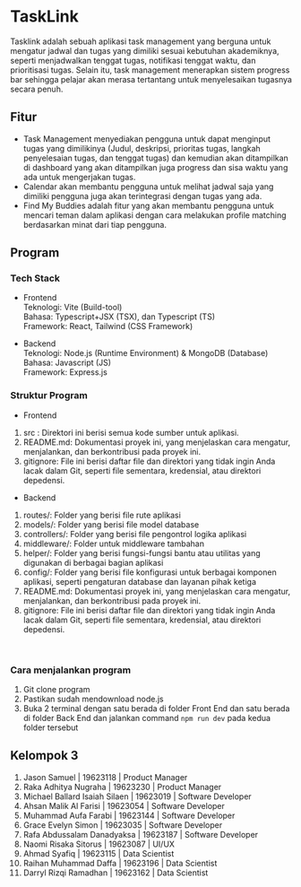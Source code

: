 # TaskLink

Tasklink adalah sebuah aplikasi task management yang berguna untuk mengatur jadwal dan tugas yang dimiliki sesuai kebutuhan akademiknya, seperti menjadwalkan tenggat tugas, notifikasi tenggat waktu, dan prioritisasi tugas. Selain itu, task management menerapkan sistem progress bar sehingga pelajar akan merasa tertantang untuk menyelesaikan tugasnya secara penuh.
<br>

## Fitur

- Task Management menyediakan pengguna untuk dapat menginput tugas yang dimilikinya (Judul, deskripsi, prioritas tugas, langkah penyelesaian tugas, dan tenggat tugas) dan kemudian akan ditampilkan di dashboard yang akan ditampilkan juga progress dan sisa waktu yang ada untuk mengerjakan tugas.
- Calendar akan membantu pengguna untuk melihat jadwal saja yang dimiliki pengguna juga akan terintegrasi dengan tugas yang ada.
- Find My Buddies adalah fitur yang akan membantu pengguna untuk mencari teman dalam aplikasi dengan cara melakukan profile matching berdasarkan minat dari tiap pengguna.

## Program

### Tech Stack

- Frontend <br>
  Teknologi: Vite (Build-tool)<br>
  Bahasa: Typescript+JSX (TSX), dan Typescript (TS)<br>
  Framework: React, Tailwind (CSS Framework) <br>

- Backend <br>
  Teknologi: Node.js (Runtime Environment) & MongoDB (Database) <br>
  Bahasa: Javascript (JS) <br>
  Framework: Express.js <br>

### Struktur Program
- Frontend <br>
1. src : Direktori ini berisi semua kode sumber untuk aplikasi.
2. README.md: Dokumentasi proyek ini, yang menjelaskan cara mengatur, menjalankan, dan berkontribusi pada proyek ini.
3. gitignore: File ini berisi daftar file dan direktori yang tidak ingin Anda lacak dalam Git, seperti file sementara, kredensial, atau direktori depedensi.

- Backend <br>
1. routes/: Folder yang berisi file rute aplikasi
2. models/: Folder yang berisi file model database
3. controllers/: Folder yang berisi file pengontrol logika aplikasi
4. middleware/: Folder untuk middleware tambahan
5. helper/: Folder yang berisi fungsi-fungsi bantu atau utilitas yang digunakan di berbagai bagian aplikasi
6. config/: Folder yang berisi file konfigurasi untuk berbagai komponen aplikasi, seperti pengaturan database dan layanan pihak ketiga
4. README.md: Dokumentasi proyek ini, yang menjelaskan cara mengatur, menjalankan, dan berkontribusi pada proyek ini.
5. gitignore: File ini berisi daftar file dan direktori yang tidak ingin Anda lacak dalam Git, seperti file sementara, kredensial, atau direktori depedensi.

<br>

### Cara menjalankan program

1. Git clone program
2. Pastikan sudah mendownload node.js
3. Buka 2 terminal dengan satu berada di folder Front End dan satu berada di folder Back End dan jalankan command `npm run dev` pada kedua folder tersebut

## Kelompok 3

1. Jason Samuel | 19623118 | Product Manager
2. Raka Adhitya Nugraha | 19623230 | Product Manager
3. Michael Ballard Isaiah Silaen | 19623019 | Software Developer
4. Ahsan Malik Al Farisi | 19623054 | Software Developer
5. Muhammad Aufa Farabi | 19623144 | Software Developer
6. Grace Evelyn Simon | 19623035 | Software Developer
7. Rafa Abdussalam Danadyaksa | 19623187 | Software Developer
8. Naomi Risaka Sitorus | 19623087 | UI/UX
9. Ahmad Syafiq | 19623115 | Data Scientist
10. Raihan Muhammad Daffa | 19623196 | Data Scientist
11. Darryl Rizqi Ramadhan | 19623162 | Data Scientist
